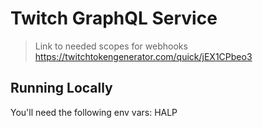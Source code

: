 # Twitch GraphQL Service

> Link to needed scopes for webhooks
> https://twitchtokengenerator.com/quick/jEX1CPbeo3

## Running Locally

You'll need the following env vars:
HALP
